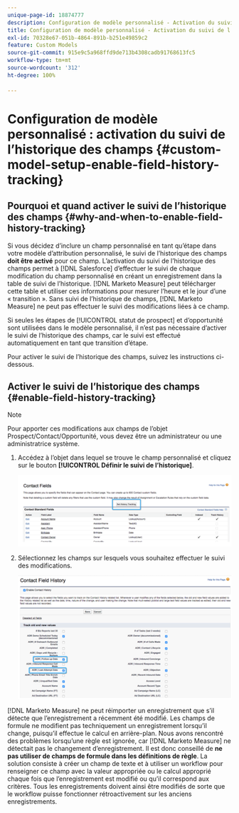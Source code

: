 ```yaml
---
unique-page-id: 18874777
description: Configuration de modèle personnalisé - Activation du suivi de l’historique des champs -  [!DNL Marketo Measure]
title: Configuration de modèle personnalisé - Activation du suivi de l’historique des champs
exl-id: 70328e67-051b-4864-891b-b251e49859c2
feature: Custom Models
source-git-commit: 915e9c5a968ffd9de713b4308cadb91768613fc5
workflow-type: tm+mt
source-wordcount: '312'
ht-degree: 100%

---
```


# Configuration de modèle personnalisé : activation du suivi de l’historique des champs {#custom-model-setup-enable-field-history-tracking}

## Pourquoi et quand activer le suivi de l’historique des champs {#why-and-when-to-enable-field-history-tracking}

Si vous décidez d’inclure un champ personnalisé en tant qu’étape dans votre modèle d’attribution personnalisé, le suivi de l’historique des champs **doit être activé** pour ce champ. L’activation du suivi de l’historique des champs permet à [!DNL Salesforce] d’effectuer le suivi de chaque modification du champ personnalisé en créant un enregistrement dans la table de suivi de l’historique. [!DNL Marketo Measure] peut télécharger cette table et utiliser ces informations pour mesurer l’heure et le jour d’une « transition ». Sans suivi de l’historique de champs, [!DNL Marketo Measure] ne peut pas effectuer le suivi des modifications liées à ce champ.

Si seules les étapes de [!UICONTROL statut de prospect] et d’opportunité sont utilisées dans le modèle personnalisé, il n’est pas nécessaire d’activer le suivi de l’historique des champs, car le suivi est effectué automatiquement en tant que transition d’étape.

Pour activer le suivi de l’historique des champs, suivez les instructions ci-dessous.

## Activer le suivi de l’historique des champs {#enable-field-history-tracking}

>[!NOTE]
>
>Pour apporter ces modifications aux champs de l’objet Prospect/Contact/Opportunité, vous devez être un administrateur ou une administratrice système.

1. Accédez à l’objet dans lequel se trouve le champ personnalisé et cliquez sur le bouton **[!UICONTROL Définir le suivi de l’historique]**.

   ![](assets/1.png)

1. Sélectionnez les champs sur lesquels vous souhaitez effectuer le suivi des modifications.

   ![](assets/2.png)

[!DNL Marketo Measure] ne peut réimporter un enregistrement que s’il détecte que l’enregistrement a récemment été modifié. Les champs de formule ne modifient pas techniquement un enregistrement lorsqu’il change, puisqu’il effectue le calcul en arrière-plan. Nous avons rencontré des problèmes lorsqu’une règle est ignorée, car [!DNL Marketo Measure] ne détectait pas le changement d’enregistrement. Il est donc conseillé de **ne pas utiliser de champs de formule dans les définitions de règle**. La solution consiste à créer un champ de texte et à utiliser un workflow pour renseigner ce champ avec la valeur appropriée ou le calcul approprié chaque fois que l’enregistrement est modifié ou qu’il correspond aux critères. Tous les enregistrements doivent ainsi être modifiés de sorte que le workflow puisse fonctionner rétroactivement sur les anciens enregistrements.
